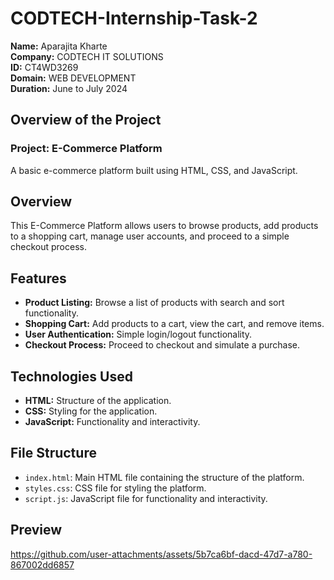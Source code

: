 # CODTECH-Internship-Task-2

**Name:** Aparajita Kharte  
**Company:** CODTECH IT SOLUTIONS  
**ID:** CT4WD3269  
**Domain:** WEB DEVELOPMENT  
**Duration:** June to July 2024  

## Overview of the Project

### Project: E-Commerce Platform

A basic e-commerce platform built using HTML, CSS, and JavaScript.

## Overview

This E-Commerce Platform allows users to browse products, add products to a shopping cart, manage user accounts, and proceed to a simple checkout process.

## Features

- **Product Listing:** Browse a list of products with search and sort functionality.
- **Shopping Cart:** Add products to a cart, view the cart, and remove items.
- **User Authentication:** Simple login/logout functionality.
- **Checkout Process:** Proceed to checkout and simulate a purchase.

## Technologies Used

- **HTML:** Structure of the application.
- **CSS:** Styling for the application.
- **JavaScript:** Functionality and interactivity.

## File Structure

- `index.html`: Main HTML file containing the structure of the platform.
- `styles.css`: CSS file for styling the platform.
- `script.js`: JavaScript file for functionality and interactivity.


## Preview
https://github.com/user-attachments/assets/5b7ca6bf-dacd-47d7-a780-867002dd6857


